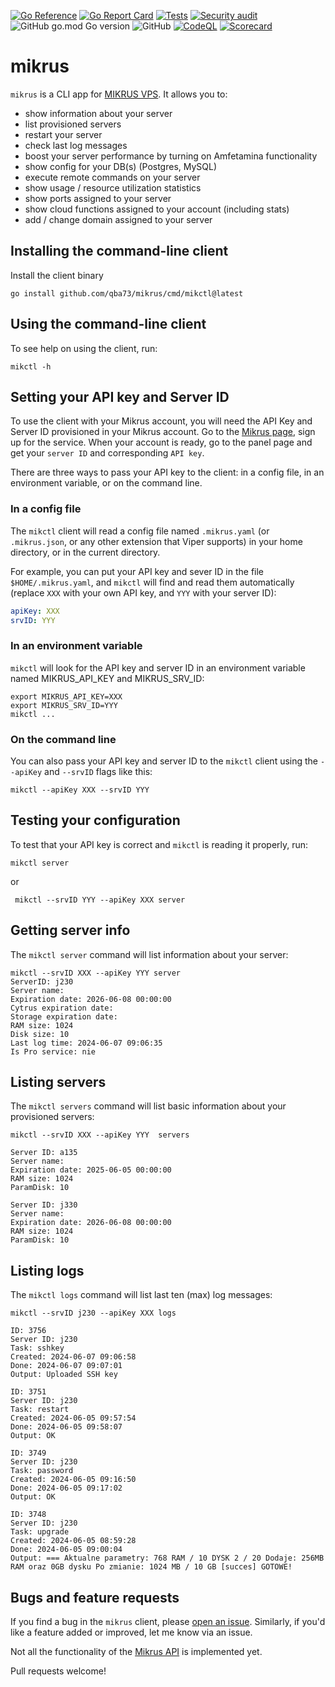 [![Go Reference](https://pkg.go.dev/badge/github.com/qba73/mikrus.svg)](https://pkg.go.dev/github.com/qba73/mikrus)
[![Go Report Card](https://goreportcard.com/badge/github.com/qba73/mikrus)](https://goreportcard.com/report/github.com/qba73/mikrus)
[![Tests](https://github.com/qba73/mikrus/actions/workflows/go.yml/badge.svg)](https://github.com/qba73/mikrus/actions/workflows/go.yml)
[![Security audit](https://github.com/qba73/mikrus/actions/workflows/audit.yml/badge.svg)](https://github.com/qba73/mikrus/actions/workflows/audit.yml)
![GitHub go.mod Go version](https://img.shields.io/github/go-mod/go-version/qba73/mikrus)
![GitHub](https://img.shields.io/github/license/qba73/mikrus)
[![CodeQL](https://github.com/qba73/mikrus/actions/workflows/github-code-scanning/codeql/badge.svg)](https://github.com/qba73/mikrus/actions/workflows/github-code-scanning/codeql)
[![Scorecard](https://github.com/qba73/mikrus/actions/workflows/scorecard.yml/badge.svg)](https://github.com/qba73/mikrus/actions/workflows/scorecard.yml)

# mikrus

`mikrus` is a CLI app for [MIKRUS VPS](https://mikr.us). It allows you to:

- show information about your server
- list provisioned servers
- restart your server
- check last log messages
- boost your server performance by turning on Amfetamina functionality
- show config for your DB(s) (Postgres, MySQL)
- execute remote commands on your server
- show usage / resource utilization statistics
- show ports assigned to your server
- show cloud functions assigned to your account (including stats)
- add / change domain assigned to your server

## Installing the command-line client

Install the client binary

```shell
go install github.com/qba73/mikrus/cmd/mikctl@latest
```

## Using the command-line client

To see help on using the client, run:

```shell
mikctl -h
```

## Setting your API key and Server ID

To use the client with your Mikrus account, you will need the API Key and Server ID provisioned in your Mikrus account. Go to the [Mikrus page](https://mikr.us/#pricing), sign up for the service. When your account is ready, go to the panel page and get your `server ID` and corresponding `API key`.

There are three ways to pass your API key to the client: in a config file, in an environment variable, or on the command line.

### In a config file

The `mikctl` client will read a config file named `.mikrus.yaml` (or `.mikrus.json`, or any other extension that Viper supports) in your home directory, or in the current directory.

For example, you can put your API key and sever ID in the file `$HOME/.mikrus.yaml`, and `mikctl` will find and read them automatically (replace `XXX` with your own API key, and `YYY` with your server ID):

```yaml
apiKey: XXX
srvID: YYY
```

### In an environment variable

`mikctl` will look for the API key and server ID in an environment variable named MIKRUS_API_KEY and MIKRUS_SRV_ID:

```shell
export MIKRUS_API_KEY=XXX
export MIKRUS_SRV_ID=YYY
mikctl ...
```

### On the command line

You can also pass your API key and server ID to the `mikctl` client using the `--apiKey` and `--srvID` flags like this:

```shell
mikctl --apiKey XXX --srvID YYY
```

## Testing your configuration

To test that your API key is correct and `mikctl` is reading it properly, run:

```shell
mikctl server
```

or

```shell
 mikctl --srvID YYY --apiKey XXX server
```

## Getting server info

The `mikctl server` command will list information about your server:

```shell
mikctl --srvID XXX --apiKey YYY server
ServerID: j230
Server name:
Expiration date: 2026-06-08 00:00:00
Cytrus expiration date:
Storage expiration date:
RAM size: 1024
Disk size: 10
Last log time: 2024-06-07 09:06:35
Is Pro service: nie
```

## Listing servers

The `mikctl servers` command will list basic information about your provisioned servers:

```shell
mikctl --srvID XXX --apiKey YYY  servers

Server ID: a135
Server name:
Expiration date: 2025-06-05 00:00:00
RAM size: 1024
ParamDisk: 10

Server ID: j330
Server name:
Expiration date: 2026-06-08 00:00:00
RAM size: 1024
ParamDisk: 10
```

## Listing logs

The `mikctl logs` command will list last ten (max) log messages:

```shell
mikctl --srvID j230 --apiKey XXX logs

ID: 3756
Server ID: j230
Task: sshkey
Created: 2024-06-07 09:06:58
Done: 2024-06-07 09:07:01
Output: Uploaded SSH key

ID: 3751
Server ID: j230
Task: restart
Created: 2024-06-05 09:57:54
Done: 2024-06-05 09:58:07
Output: OK

ID: 3749
Server ID: j230
Task: password
Created: 2024-06-05 09:16:50
Done: 2024-06-05 09:17:02
Output: OK

ID: 3748
Server ID: j230
Task: upgrade
Created: 2024-06-05 08:59:28
Done: 2024-06-05 09:00:04
Output: === Aktualne parametry: 768 RAM / 10 DYSK 2 / 20 Dodaje: 256MB RAM oraz 0GB dysku Po zmianie: 1024 MB / 10 GB [succes] GOTOWE!
```

## Bugs and feature requests

If you find a bug in the `mikrus` client, please [open an issue](https://github.com/qba73/mikrus/issues). Similarly, if you'd like a feature added or improved, let me know via an issue.

Not all the functionality of the [Mikrus API](https://api.mikr.us) is implemented yet.

Pull requests welcome!


